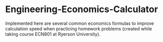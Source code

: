 # Engineering-Economics-Calculator
Implemented here are several common economics formulas to improve calculation speed when practicing homework problems (created while taking course ECN801 at Ryerson University).
